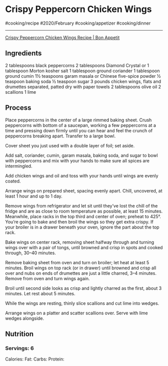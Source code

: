 # Crispy Peppercorn Chicken Wings
#cooking/recipe #2020/February #cooking/appetizer #cooking/dinner
- - - -
[Crispy Peppercorn Chicken Wings Recipe | Bon Appetit](https://www.bonappetit.com/recipe/crispy-peppercorn-chicken-wings)

## Ingredients
2 tablespoons black peppercorns
2 tablespoons Diamond Crystal or 1 tablespoon Morton kosher salt
1 tablespoon ground coriander
1 tablespoon ground cumin
1½ teaspoons garam masala or Chinese five-spice powder
½ teaspoon baking soda
½ teaspoon sugar
3 pounds chicken wings, flats and drumettes separated, patted dry with paper towels
2 tablespoons olive oil
2 scallions
1 lime

## Process
Place peppercorns in the center of a large rimmed baking sheet. Crush peppercorns with bottom of a saucepan, working a few peppercorns at a time and pressing down firmly until you can hear and feel the crunch of peppercorns breaking apart. Transfer to a large bowl.

Cover sheet you just used with a double layer of foil; set aside.

Add salt, coriander, cumin, garam masala, baking soda, and sugar to bowl with peppercorns and mix with your hands to make sure all spices are intermingled.

Add chicken wings and oil and toss with your hands until wings are evenly coated.

Arrange wings on prepared sheet, spacing evenly apart. Chill, uncovered, at least 1 hour and up to 1 day.

Remove wings from refrigerator and let sit until they’ve lost the chill of the fridge and are as close to room temperature as possible, at least 15 minutes. Meanwhile, place racks in the top third and center of oven; preheat to 425°. You’re going to bake and then broil the wings so they get extra crispy. If your broiler is in a drawer beneath your oven, ignore the part about the top rack.

Bake wings on center rack, removing sheet halfway through and turning wings over with a pair of tongs, until browned and crisp in spots and cooked through, 30–40 minutes.

Remove baking sheet from oven and turn on broiler; let heat at least 5 minutes. Broil wings on top rack (or in drawer) until browned and crisp all over and nubs on ends of drumettes are just a little charred, 3–4 minutes. Remove from oven and turn wings again.

Broil until second side looks as crisp and lightly charred as the first, about 3 minutes. Let rest about 5 minutes.

While the wings are resting, thinly slice scallions and cut lime into wedges.

Arrange wings on a platter and scatter scallions over. Serve with lime wedges alongside.

## Nutrition
### Servings: 6
Calories: 
Fat: 
Carbs: 
Protein: 